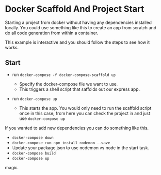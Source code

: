 # Docker Scaffold And Project Start
Starting a project from docker without having any dependencies installed locally. You could use something like this to create an app from scratch and do all code generation from within a container.

This example is interactive and you should follow the steps to see how it works.

## Start
- run `docker-compose -f docker-compose-scaffold up` 
	- Specify the docker-compose file we want to use.
	- This triggers a shell script that saffolds out our express app.

- run `docker-compose up`
	- This starts the app. You would only need to run the scaffold script once in this case, from here you can check the project in and just use `docker-compose up`

If you wanted to add new dependencies you can do something like this.
- `docker-compose down`
- `docker-compose run npm install nodemon --save`
- Update your package json to use nodemon vs node in the start task. 
- `docker-compose build`
- `docker-compose up`

magic.

